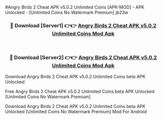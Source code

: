 #Angry Birds 2 Cheat APK v5.0.2 Unlimited Coins [APK-MOD] - APK Unlocked - [Unlimited Coins No Watermark Premium] jb23w



<div align="center">

<h3>🔴 Download [Server1] 👉👉 <a href="https://momento.my/?title=Angry_Birds_2_Cheat_APK_v5.0.2_Unlimited_Coins">Angry Birds 2 Cheat APK v5.0.2 Unlimited Coins Mod Apk</a></h3><br>

<h3>🔴 Download [Server2] 👉👉 <a href="https://momento.my/?title=Angry_Birds_2_Cheat_APK_v5.0.2_Unlimited_Coins">Angry Birds 2 Cheat APK v5.0.2 Unlimited Coins Mod Apk</a></h3>
</div>



Download Angry Birds 2 Cheat APK v5.0.2 Unlimited Coins beta APK Unlocked

Free Angry Birds 2 Cheat APK v5.0.2 Unlimited Coins beta APK Unlocked [Unlimited Coins No Watermark Premium]

Download Angry Birds 2 Cheat APK v5.0.2 Unlimited Coins beta APK Unlocked [Unlimited Coins No Watermark Premium] Mod For Android
